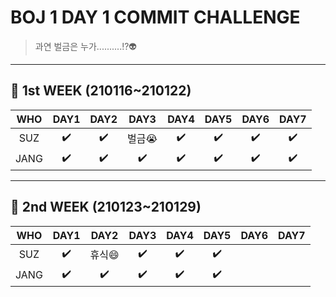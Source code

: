 # BOJ 1 DAY 1 COMMIT CHALLENGE
> 과연 벌금은 누가..........!?👽

-------------------
## 🚩 1st WEEK (210116~210122)

WHO|DAY1|DAY2|DAY3|DAY4|DAY5|DAY6|DAY7
:---:|:---:|:---:|:---:|:---:|:---:|:---:|:---:
SUZ|✔️|✔️|벌금:sob:|✔️|✔️|✔️|✔️|
JANG|✔️|✔️|✔️|✔️|✔️|✔️|✔️|
-------------------
## 🚩 2nd WEEK (210123~210129)

WHO|DAY1|DAY2|DAY3|DAY4|DAY5|DAY6|DAY7
:---:|:---:|:---:|:---:|:---:|:---:|:---:|:---:
SUZ|✔️|휴식:smile:|✔️|✔️|✔️|||
JANG|✔️|✔️|✔️|✔️|✔️|||
